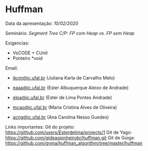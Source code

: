 # Huffman
Data da apresentação: *10/02/2020*

Seminário: *Segment Tree*
C/P: *FP com Heap vs. FP sem Heap*

Exigencias:
- VsCODE +  CUnit
- Ponteiro *void

Email:
- jkcm@ic.ufal.br (Juliana Karla de Carvalho Melo)

- eaaa@ic.ufal.br (Ester Albuquerque Aleixo de Andrade)

- elpa@ic.ufal.br (Ester de Lima Pontes Andrade)

- mcao@ic.ufal.br (Maria Cristina Alves de Oliveira)

- acng@ic.ufal.br (Ana Carolina Nesso Guedes)

Links importantes:
Git do projeto: https://github.com/users/Esterdelima/projects/1
Git de Yago: https://github.com/gideaopinheirobr/huffman.git
Git de Guiga: https://github.com/gvma/huffman_algorithm/tree/master/huffman
